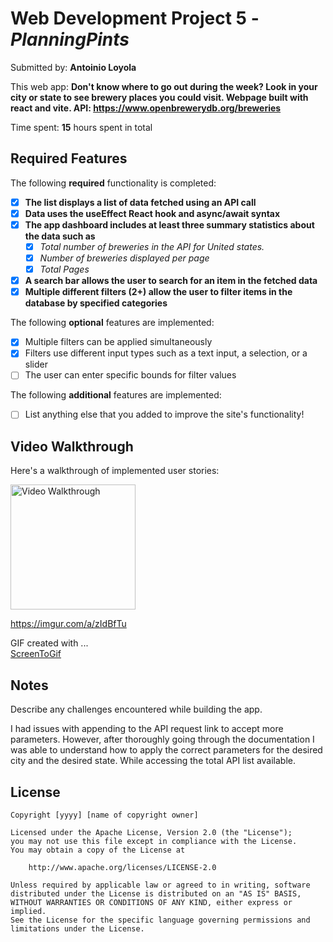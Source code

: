 # Web Development Project 5 - *PlanningPints*

Submitted by: **Antoinio Loyola**

This web app: **Don't know where to go out during the week? Look in your city or state to see brewery places you could visit. Webpage built with react and vite. API: https://www.openbrewerydb.org/breweries**

Time spent: **15** hours spent in total

## Required Features

The following **required** functionality is completed:

- [x] **The list displays a list of data fetched using an API call**
- [x] **Data uses the useEffect React hook and async/await syntax**
- [x] **The app dashboard includes at least three summary statistics about the data such as**
  - [x] *Total number of breweries in the API for United states.*
  - [x] *Number of breweries displayed per page*
  - [x] *Total Pages*
- [x] **A search bar allows the user to search for an item in the fetched data**
- [x] **Multiple different filters (2+) allow the user to filter items in the database by specified categories**

The following **optional** features are implemented:

- [x] Multiple filters can be applied simultaneously
- [x] Filters use different input types such as a text input, a selection, or a slider
- [ ] The user can enter specific bounds for filter values

The following **additional** features are implemented:

* [ ] List anything else that you added to improve the site's functionality!

## Video Walkthrough

Here's a walkthrough of implemented user stories:

<img src='https://imgur.com/a/zIdBfTu.gif' title='Video Walkthrough' width='200' alt='Video Walkthrough' />

https://imgur.com/a/zIdBfTu


GIF created with ...  
[ScreenToGif](https://www.screentogif.com/)

## Notes

Describe any challenges encountered while building the app.

I had issues with appending to the API request link to accept more parameters. However, after thoroughly going through the documentation I was able to understand how to apply the correct parameters for the desired city and the desired state. While accessing the total API list available.

## License

    Copyright [yyyy] [name of copyright owner]

    Licensed under the Apache License, Version 2.0 (the "License");
    you may not use this file except in compliance with the License.
    You may obtain a copy of the License at

        http://www.apache.org/licenses/LICENSE-2.0

    Unless required by applicable law or agreed to in writing, software
    distributed under the License is distributed on an "AS IS" BASIS,
    WITHOUT WARRANTIES OR CONDITIONS OF ANY KIND, either express or implied.
    See the License for the specific language governing permissions and
    limitations under the License.